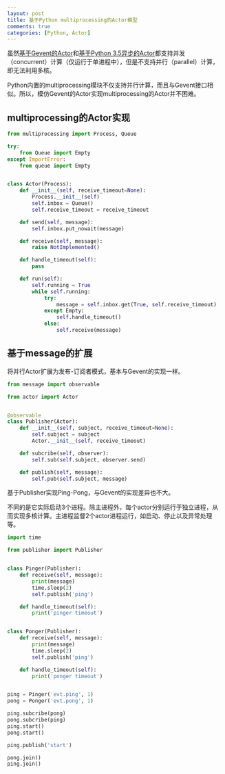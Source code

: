 ```yaml
---
layout: post
title: 基于Python multiprocessing的Actor模型
comments: true
categories: [Python, Actor]
---
```


虽然[基于Gevent的Actor](/blog/2016/04/20/python-gevent-actor/)和[基于Python 3.5异步的Actor](/blog/2016/07/03/python-3-dot-5-async-actor/)都支持并发（concurrent）计算（仅运行于单进程中），但是不支持并行（parallel）计算，即无法利用多核。

Python内置的multiprocessing模块不仅支持并行计算，而且与Gevent接口相似。所以，模仿Gevent的Actor实现multiprocessing的Actor并不困难。

## multiprocessing的Actor实现

```python
from multiprocessing import Process, Queue

try:
    from Queue import Empty
except ImportError:
    from queue import Empty


class Actor(Process):
    def __init__(self, receive_timeout=None):
        Process.__init__(self)
        self.inbox = Queue()
        self.receive_timeout = receive_timeout

    def send(self, message):
        self.inbox.put_nowait(message)

    def receive(self, message):
        raise NotImplemented()

    def handle_timeout(self):
        pass

    def run(self):
        self.running = True
        while self.running:
            try:
                message = self.inbox.get(True, self.receive_timeout)
            except Empty:
                self.handle_timeout()
            else:
                self.receive(message)
```

## 基于message的扩展

将并行Actor扩展为发布-订阅者模式，基本与Gevent的实现一样。

```python
from message import observable

from actor import Actor


@observable
class Publisher(Actor):
    def __init__(self, subject, receive_timeout=None):
        self.subject = subject
        Actor.__init__(self, receive_timeout)

    def subcribe(self, observer):
        self.sub(self.subject, observer.send)

    def publish(self, message):
        self.pub(self.subject, message)
```

基于Publisher实现Ping-Pong，与Gevent的实现差异也不大。

不同的是它实际启动3个进程。除主进程外，每个actor分别运行于独立进程，从而实现多核计算。主进程监督2个actor进程运行，如启动、停止以及异常处理等。

```python
import time

from publisher import Publisher


class Pinger(Publisher):
    def receive(self, message):
        print(message)
        time.sleep(2)
        self.publish('ping')

    def handle_timeout(self):
        print('pinger timeout')


class Ponger(Publisher):
    def receive(self, message):
        print(message)
        time.sleep(2)
        self.publish('ping')

    def handle_timeout(self):
        print('ponger timeout')


ping = Pinger('evt.ping', 1)
pong = Ponger('evt.pong', 1)

ping.subcribe(pong)
pong.subcribe(ping)
ping.start()
pong.start()

ping.publish('start')

pong.join()
ping.join()
```

